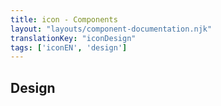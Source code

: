 ```yaml
---
title: icon - Components
layout: "layouts/component-documentation.njk"
translationKey: "iconDesign"
tags: ['iconEN', 'design']
---
```


## Design
